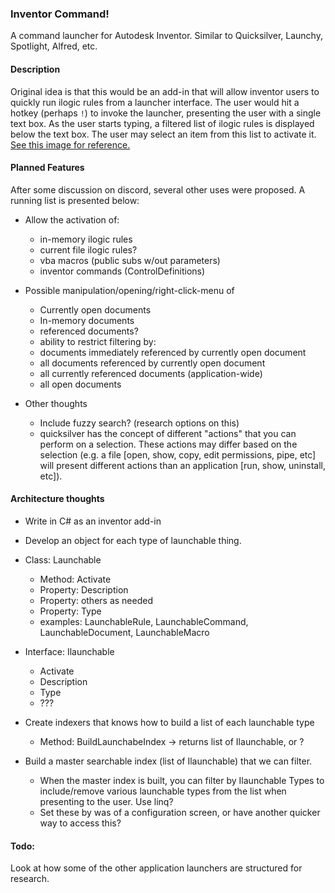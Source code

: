 ### Inventor Command!

A command launcher for Autodesk Inventor.  Similar to Quicksilver, Launchy, Spotlight, Alfred, etc.

#### Description

Original idea is that this would be an add-in that will allow inventor users to quickly run ilogic rules from a launcher interface.  The user would hit a hotkey (perhaps ```!```) to invoke the launcher, presenting the user with a single text box.  As the user starts typing, a filtered list of ilogic rules is displayed below the text box.  The user may select an item from this list to activate it.  [See this image for reference.](https://hainproject.github.io/hain/images/demo.gif?width=400&height=263)

#### Planned Features

After some discussion on discord, several other uses were proposed.  A running list is presented below:

* Allow the activation of:

  * in-memory ilogic rules
  * current file ilogic rules?
  * vba macros (public subs w/out parameters)
  * inventor commands (ControlDefinitions)

* Possible manipulation/opening/right-click-menu of
  * Currently open documents
  * In-memory documents
  * referenced documents?
  * ability to restrict filtering by:
  * documents immediately referenced by currently open document
  * all documents referenced by currently open document 
  * all currently referenced documents (application-wide)
  * all open documents

* Other thoughts
  * Include fuzzy search?  (research options on this)
  * quicksilver has the concept of different "actions" that you can perform on a selection.  These actions may differ based on the selection (e.g. a file [open, show, copy, edit permissions, pipe, etc] will present different actions than an application [run, show, uninstall, etc]). 

#### Architecture thoughts

* Write in C# as an inventor add-in
* Develop an object for each type of launchable thing.
* Class: Launchable
  * Method: Activate
  * Property: Description
  * Property: others as needed
  * Property: Type
  * examples: LaunchableRule, LaunchableCommand, LaunchableDocument, LaunchableMacro

* Interface: Ilaunchable
  * Activate
  * Description
  * Type
  * ???
  
* Create indexers that knows how to build a list of each launchable type
  * Method: BuildLaunchabeIndex -> returns list of Ilaunchable, or <T>?
  
* Build a master searchable index (list of Ilaunchable) that we can filter.
  * When the master index is built, you can filter by Ilaunchable Types to include/remove various launchable types from the list when presenting to the user.  Use linq?
  * Set these by was of a configuration screen, or have another quicker way to access this?


#### Todo:

Look at how some of the other application launchers are structured for research.
